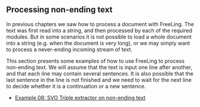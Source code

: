 ## Processing non-ending text

In previous chapters we saw how to process a document with FreeLing. The text was first read into a string, and then processed by each of the required modules.
But in some scenarios it is not possible to load a whole document into a string \(e.g. when the document is very long\), or we may simply want to process a never-ending incoming stream of text.

This section presents some examples of how to use FreeLing to process non-ending text. We will assume that the text is input one line after another, and that each line may contain several sentences. It is also possible that the last sentence in the line is not finished and we need to wait for the next line to decide whether it is a continuation or a new sentence.

* [Example 08: SVO Triple extractor on non-ending text](example08.md)
